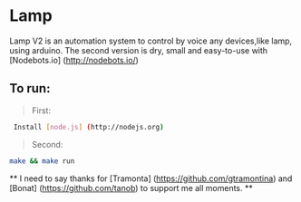 Lamp 
==============
Lamp V2 is an automation system to control by voice any devices,like lamp, using arduino. 
The second version is dry, small and easy-to-use with [Nodebots.io] (http://nodebots.io/)

To run:
-------

> First:
```bash
 Install [node.js] (http://nodejs.org)
```

> Second: 	
```bash
make && make run
```

** I need to say thanks for [Tramonta] (https://github.com/gtramontina) and [Bonat] (https://github.com/tanob) to support me all moments. ** 